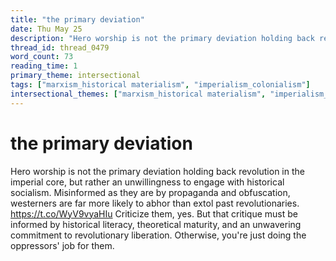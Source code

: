 ```yaml
---
title: "the primary deviation"
date: Thu May 25
description: "Hero worship is not the primary deviation holding back revolution in the imperial core, but rather an unwillingness to engage with historical socialism."
thread_id: thread_0479
word_count: 73
reading_time: 1
primary_theme: intersectional
tags: ["marxism_historical materialism", "imperialism_colonialism"]
intersectional_themes: ["marxism_historical materialism", "imperialism_colonialism"]
---
```


# the primary deviation

Hero worship is not the primary deviation holding back revolution in the imperial core, but rather an unwillingness to engage with historical socialism. Misinformed as they are by propaganda and obfuscation, westerners are far more likely to abhor than extol past revolutionaries. https://t.co/WyV9vyaHIu Criticize them, yes. But that critique must be informed by historical literacy, theoretical maturity, and an unwavering commitment to revolutionary liberation. Otherwise, you're just doing the oppressors' job for them.